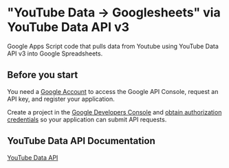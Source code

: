 # "YouTube Data -> Googlesheets" via YouTube Data API v3
Google Apps Script code that pulls data from Youtube using YouTube Data API v3 into Google Spreadsheets.

## Before you start
You need a [Google Account](https://www.google.com/accounts/NewAccount) to access the Google API Console, request an API key, and register your application.

Create a project in the [Google Developers Console](https://console.developers.google.com/) and [obtain authorization credentials](https://developers.google.com/youtube/registering_an_application) so your application can submit API requests.

## YouTube Data API Documentation
[YouTube Data API](https://developers.google.com/youtube/v3)
